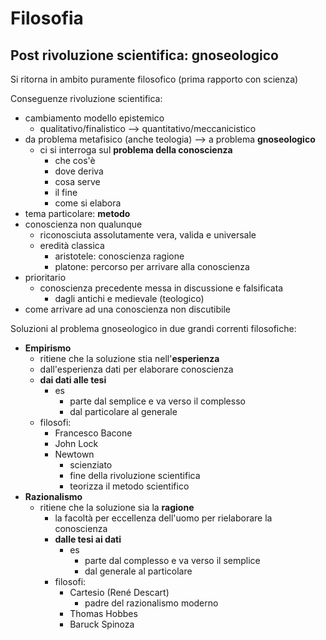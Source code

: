 # Filosofia
## Post rivoluzione scientifica: gnoseologico

Si ritorna in ambito puramente filosofico (prima rapporto con scienza)

Conseguenze rivoluzione scientifica:
- cambiamento modello epistemico
  - qualitativo/finalistico --> quantitativo/meccanicistico
- da problema metafisico (anche teologia) --> a problema **gnoseologico**
  - ci si interroga sul **problema della conoscienza**
    - che cos'è
    - dove deriva
    - cosa serve
    - il fine
    - come si elabora
- tema particolare: **metodo**
- conoscienza non qualunque
  - riconosciuta assolutamente vera, valida e universale
  - eredità classica
    - aristotele: conoscienza ragione
    - platone: percorso per arrivare alla conoscienza
- prioritario
  - conoscienza precedente messa in discussione e falsificata
    - dagli antichi e medievale (teologico)
- come arrivare ad una conoscienza non discutibile

Soluzioni al problema gnoseologico in due grandi correnti filosofiche:
- **Empirismo**
  - ritiene che la soluzione stia nell'**esperienza**
  - dall'esperienza dati per elaborare conoscienza
  - **dai dati alle tesi**
    - es
      - parte dal semplice e va verso il complesso
      - dal particolare al generale
  - filosofi:
    - Francesco Bacone
    - John Lock
    - Newtown
      - scienziato
      - fine della rivoluzione scientifica
      - teorizza il metodo scientifico
- **Razionalismo**
  - ritiene che la soluzione sia la **ragione**
    - la facoltà per eccellenza dell'uomo per rielaborare la conoscienza 
    - **dalle tesi ai dati**
      - es
        - parte dal complesso e va verso il semplice
        - dal generale al particolare
    - filosofi:
      - Cartesio (René Descart)
        - padre del razionalismo moderno
      - Thomas Hobbes
      - Baruck Spinoza
